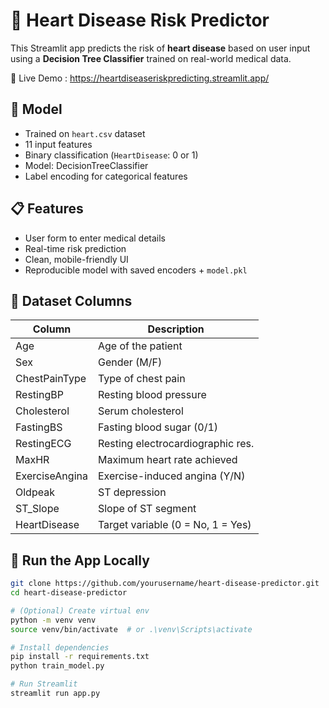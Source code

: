 # 💓 Heart Disease Risk Predictor

This Streamlit app predicts the risk of **heart disease** based on user input using a **Decision Tree Classifier** trained on real-world medical data.

🔗 Live Demo : https://heartdiseaseriskpredicting.streamlit.app/

## 🧠 Model

- Trained on `heart.csv` dataset
- 11 input features
- Binary classification (`HeartDisease`: 0 or 1)
- Model: DecisionTreeClassifier
- Label encoding for categorical features

## 📋 Features

- User form to enter medical details
- Real-time risk prediction
- Clean, mobile-friendly UI
- Reproducible model with saved encoders + `model.pkl`

## 📁 Dataset Columns

| Column            | Description                       |
|-------------------|-----------------------------------|
| Age               | Age of the patient                |
| Sex               | Gender (M/F)                      |
| ChestPainType     | Type of chest pain                |
| RestingBP         | Resting blood pressure            |
| Cholesterol       | Serum cholesterol                 |
| FastingBS         | Fasting blood sugar (0/1)         |
| RestingECG        | Resting electrocardiographic res. |
| MaxHR             | Maximum heart rate achieved       |
| ExerciseAngina    | Exercise-induced angina (Y/N)     |
| Oldpeak           | ST depression                     |
| ST_Slope          | Slope of ST segment               |
| HeartDisease      | Target variable (0 = No, 1 = Yes) |

## 🚀 Run the App Locally

```bash
git clone https://github.com/yourusername/heart-disease-predictor.git
cd heart-disease-predictor

# (Optional) Create virtual env
python -m venv venv
source venv/bin/activate  # or .\venv\Scripts\activate

# Install dependencies
pip install -r requirements.txt
python train_model.py

# Run Streamlit
streamlit run app.py


